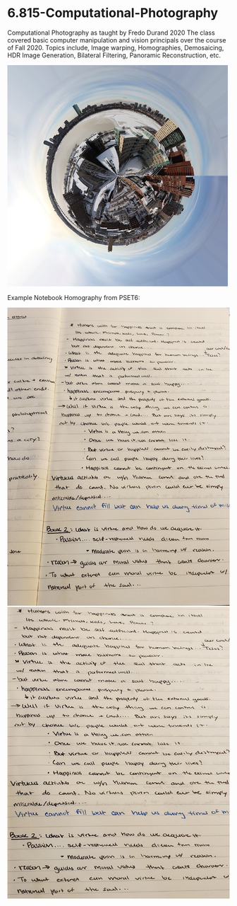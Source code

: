 # 6.815-Computational-Photography
Computational Photography as taught by Fredo Durand 2020
The class covered basic computer manipulation and vision principals over the course of Fall 2020. Topics include, Image warping, Homographies, Demosaicing, HDR Image Generation, Bilateral Filtering, Panoramic Reconstruction, etc.

![](https://github.com/oeatekha/6.815-Computational-Photography/blob/main/Problem%20Set%207/Output/boston_winter_planet.png)

Example Notebook Homography from PSET6:

<img src="https://github.com/oeatekha/6.815-Computational-Photography/blob/main/Problem%20Set%206%20-%20Homography/Input/notebooktxt.png" width="600">

<img src="https://github.com/oeatekha/6.815-Computational-Photography/blob/main/Problem%20Set%206%20-%20Homography/Output/paper_homography.png" width="600">
